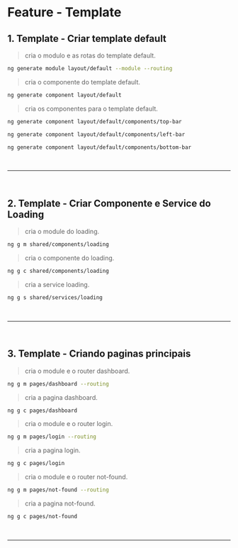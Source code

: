 # Feature - Template

## 1. Template - Criar template default

> cria o modulo e as rotas do template default.

```sh
ng generate module layout/default --module --routing
```

> cria o componente do template default.

```sh
ng generate component layout/default
```

> cria os componentes para o template default.

```sh
ng generate component layout/default/components/top-bar
```

```sh
ng generate component layout/default/components/left-bar
```

```sh
ng generate component layout/default/components/bottom-bar
```

<br>

---

<br>

## 2. Template - Criar Componente e Service do Loading

> cria o module do loading.

```sh
ng g m shared/components/loading
```

> cria o componente do loading.

```sh
ng g c shared/components/loading
```

> cria a service loading.

```sh
ng g s shared/services/loading
```

<br>

---

<br>

## 3. Template - Criando paginas principais

> cria o module e o router dashboard.

```sh
ng g m pages/dashboard --routing
```

> cria a pagina dashboard.

```sh
ng g c pages/dashboard
```

> cria o module e o router login.

```sh
ng g m pages/login --routing
```

> cria a pagina login.

```sh
ng g c pages/login
```

> cria o module e o router not-found.

```sh
ng g m pages/not-found --routing
```

> cria a pagina not-found.

```sh
ng g c pages/not-found
```

<br>

---

<br>
